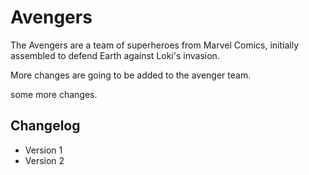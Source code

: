 # Avengers
The Avengers are a team of superheroes from Marvel Comics, initially assembled to defend Earth against Loki's invasion.

More changes are going to be added to the avenger team.

some more changes.

## Changelog

* Version 1
* Version 2
